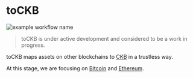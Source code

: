 # toCKB

![example workflow name](https://github.com/nervosnetwork/toCKB/workflows/ci/badge.svg)

> toCKB is under active development and considered to be a work in progress.

toCKB maps assets on other blockchains to [CKB](https://github.com/nervosnetwork/ckb) in a trustless way.

At this stage, we are focusing on [Bitcoin](https://github.com/bitcoin/bitcoin) and [Ethereum](https://github.com/ethereum).
